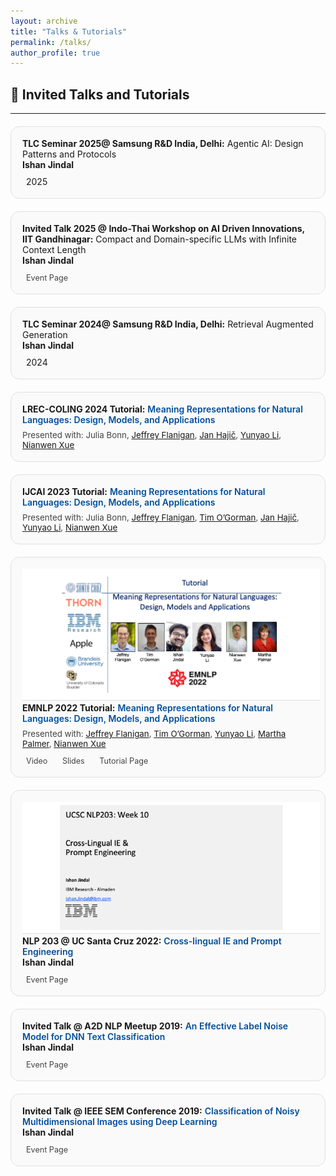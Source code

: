 ```yaml
---
layout: archive
title: "Talks & Tutorials"
permalink: /talks/
author_profile: true
---
```


<h2>🎤 Invited Talks and Tutorials</h2>

<!-- FontAwesome -->
<link rel="stylesheet" href="https://cdnjs.cloudflare.com/ajax/libs/font-awesome/6.4.0/css/all.min.css">

<style>
/* ---- Layout ---- */
.talk-year {
  color: SteelBlue;
  margin-top: 40px;
  font-size: 1.6em;
  font-weight: 700;
  border-bottom: 2px solid #e0e0e0;
  padding-bottom: 4px;
}

.talk-grid {
  display: grid;
  grid-template-columns: repeat(auto-fit, minmax(320px, 1fr));
  gap: 20px;
  margin-top: 20px;
}

/* ---- Cards ---- */
.talk-card {
  border: 1px solid #e0e0e0;
  border-radius: 14px;
  padding: 18px;
  background: #fafafa;
  transition: all 0.25s ease-in-out;
}
.talk-card:hover {
  background: #f5f9ff;
  box-shadow: 0 4px 10px rgba(0,0,0,0.08);
  transform: translateY(-2px);
}
.talk-image {
  width: 100%;
  height: 200px; 
  object-fit: contain; /* ensures full image shown */
  background-color: #fff;
  border-bottom: 1px solid #ddd;
  padding: 5px; /* adds a small gap around image */
}
.talk-title a {
  color: #004d99;
  text-decoration: none;
  font-weight: 600;
}
.talk-title a:hover {
  text-decoration: underline;
}
.talk-coauthors {
  font-size: 0.95em;
  margin-top: 8px;
  color: #444;
}
.talk-links {
  margin-top: 10px;
}
.talk-links a {
  margin-right: 14px;
  text-decoration: none;
  font-size: 0.9em;
  color: #444;
}
.talk-links i {
  margin-right: 6px;
}
.talk-links a:hover {
  color: #0056b3;
}
</style>

---

<div class="talk-grid">

  <div class="talk-card">
    <div class="talk-title">
      <b>TLC Seminar 2025@ Samsung R&D India, Delhi:</b>
      Agentic AI: Design Patterns and Protocols
    </div>
    <div class="talk-authors">
      <b>Ishan Jindal</b>
    </div>
    <div class="talk-links">
      <i class="fa-solid fa-calendar-days"></i> 2025
    </div>
  </div>

  <div class="talk-card">
    <div class="talk-title">
      <b>Invited Talk 2025 @ Indo-Thai Workshop on AI Driven Innovations, IIT Gandhinagar:</b>
      Compact and Domain-specific LLMs with Infinite Context Length
    </div>
    <div class="talk-authors">
      <b>Ishan Jindal</b>
    </div>
    <div class="talk-links">
      <a href=" https://events.iitgn.ac.in/2025/aidi/speakers.html" target="_blank">
        <i class="fa-solid fa-globe"></i> Event Page
      </a>
    </div>
  </div>

  
  <div class="talk-card">
    <div class="talk-title">
      <b>TLC Seminar 2024@ Samsung R&D India, Delhi:</b>
      Retrieval Augmented Generation
    </div>
    <div class="talk-authors">
      <b>Ishan Jindal</b>
    </div>
    <div class="talk-links">
      <i class="fa-solid fa-calendar-days"></i> 2024
    </div>
  </div>
  
  <div class="talk-card">
    <div class="talk-title">
      <b>LREC-COLING 2024 Tutorial:</b> 
      <a href="https://lrec-coling-2024.org/tutorials/" target="_blank">
        Meaning Representations for Natural Languages: Design, Models, and Applications
      </a>
    </div>
    <div class="talk-coauthors">
      Presented with: Julia Bonn, 
      <a href="https://jflanigan.github.io/">Jeffrey Flanigan</a>,  
      <a href="https://en.wikipedia.org/wiki/Jan_Haji%C4%8D">Jan Hajič</a>, 
      <a href="https://yunyaoli.github.io/">Yunyao Li</a>,
      <a href="https://www.cs.brandeis.edu/~xuen/">Nianwen Xue</a>
    </div>
  </div>

  <div class="talk-card">
    <div class="talk-title">
      <b>IJCAI 2023 Tutorial:</b> 
      <a href="https://ijcai-23.org/tutorials/" target="_blank">
        Meaning Representations for Natural Languages: Design, Models, and Applications
      </a>
    </div>
    <div class="talk-coauthors">
      Presented with: Julia Bonn, 
      <a href="https://jflanigan.github.io/">Jeffrey Flanigan</a>,  
      <a href="https://timjogorman.github.io/">Tim O’Gorman</a>, 
      <a href="https://en.wikipedia.org/wiki/Jan_Haji%C4%8D">Jan Hajič</a>,
      <a href="https://yunyaoli.github.io/">Yunyao Li</a>,
      <a href="https://www.cs.brandeis.edu/~xuen/">Nianwen Xue</a>
    </div>
  </div>

  <div class="talk-card"> 
    <img src="../files/2020_EMNLP_T1_Meaning_Representations_for_Natural_Languages.png" alt="EMNLP Tutorial" class="talk-image">
    <div class="talk-title">
      <b>EMNLP 2022 Tutorial:</b> 
      <a href="https://aclanthology.org/2022.emnlp-tutorials.1/" target="_blank">
        Meaning Representations for Natural Languages: Design, Models, and Applications
      </a>
    </div>
    <div class="talk-coauthors">
      Presented with: <a href="https://jflanigan.github.io/">Jeffrey Flanigan</a>, 
      <a href="https://timjogorman.github.io/">Tim O’Gorman</a>, 
      <a href="https://yunyaoli.github.io/">Yunyao Li</a>, 
      <a href="https://www.colorado.edu/faculty/palmer-martha">Martha Palmer</a>, 
      <a href="https://www.cs.brandeis.edu/~xuen/">Nianwen Xue</a>
    </div>
    <div class="talk-links">
      <a href="https://underline.io/events/342/posters/12864/poster/67463-meaning-representations-for-natural-languages-design-models-and-applications" target="_blank">
        <i class="fa-solid fa-video"></i> Video
      </a>
      <a href="https://drive.google.com/file/d/1LS6q5VRsERD7nWX4vlQVmoz0ksfAWPL7/view?usp=sharing" target="_blank">
        <i class="fa-solid fa-file-powerpoint"></i> Slides
      </a>
      <a href="https://2022.emnlp.org/program/tutorials/" target="_blank">
        <i class="fa-solid fa-globe"></i> Tutorial Page
      </a>
    </div>
  </div>

  <div class="talk-card">
    <img src="../files/2022_UCSC_NLP203.png" alt="UCSCNLP" class="talk-image">
    <div class="talk-title">
      <b>NLP 203 @ UC Santa Cruz 2022:</b>
      <a href="https://www.meetup.com/Ann-Arbor-Detroit-NLPers-A2D-NLP/events/261618219/" target="_blank">
        Cross-lingual IE and Prompt Engineering
      </a>
    </div>
    <div class="talk-authors">
      <b>Ishan Jindal</b>
    </div>
    <div class="talk-links">
      <a href="https://courses.engineering.ucsc.edu/courses/nlp203/Spring22/50" target="_blank">
        <i class="fa-solid fa-globe"></i> Event Page
      </a>
    </div>
  </div>

  <div class="talk-card">
    <div class="talk-title">
      <b>Invited Talk @ A2D NLP Meetup 2019:</b>
      <a href="https://www.meetup.com/Ann-Arbor-Detroit-NLPers-A2D-NLP/events/261618219/" target="_blank">
        An Effective Label Noise Model for DNN Text Classification
      </a>
    </div>
    <div class="talk-authors">
      <b>Ishan Jindal</b>
    </div>
    <div class="talk-links">
      <a href="https://www.meetup.com/Ann-Arbor-Detroit-NLPers-A2D-NLP/events/261618219/" target="_blank">
        <i class="fa-solid fa-globe"></i> Event Page
      </a>
    </div>
  </div>

  <div class="talk-card">
    <div class="talk-title">
      <b>Invited Talk @ IEEE SEM Conference 2019:</b>
      <a href="https://events.vtools.ieee.org/m/191793" target="_blank">
        Classification of Noisy Multidimensional Images using Deep Learning
      </a>
    </div>
    <div class="talk-authors">
      <b>Ishan Jindal</b>
    </div>
    <div class="talk-links">
      <a href="https://events.vtools.ieee.org/m/191793" target="_blank">
        <i class="fa-solid fa-globe"></i> Event Page
      </a>
    </div>
</div>
